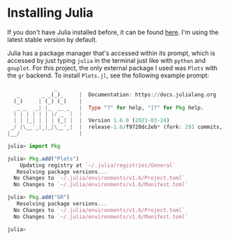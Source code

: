 # Installing Julia

If you don't have Julia installed before, it can be found [here](https://julialang.org/downloads/). I'm using the latest stable version by default.

Julia has a package manager that's accessed within its prompt, which is accessed by just typing `julia` in the terminal just like with `python` and `gnuplot`. For this project, the only external package I used was `Plots` with the `gr` backend. To install `Plots.jl`, see the following example prompt:

```julia
               _
   _       _ _(_)_     |  Documentation: https://docs.julialang.org
  (_)     | (_) (_)    |
   _ _   _| |_  __ _   |  Type "?" for help, "]?" for Pkg help.
  | | | | | | |/ _` |  |
  | | |_| | | | (_| |  |  Version 1.6.0 (2021-03-24)
 _/ |\__'_|_|_|\__'_|  |  release-1.6/f9720dc2eb* (fork: 291 commits, 140 days)
|__/                   |

julia> import Pkg

julia> Pkg.add("Plots")
    Updating registry at `~/.julia/registries/General`
   Resolving package versions...
  No Changes to `~/.julia/environments/v1.6/Project.toml`
  No Changes to `~/.julia/environments/v1.6/Manifest.toml`

julia> Pkg.add("GR")
   Resolving package versions...
  No Changes to `~/.julia/environments/v1.6/Project.toml`
  No Changes to `~/.julia/environments/v1.6/Manifest.toml`

julia>


```
